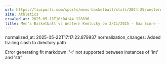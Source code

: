 ```yaml
---
url: https://fiusports.com/sports/mens-basketball/stats/2024-25/western-kentucky/boxscore/12903/
site: Athletics
crawled_at: 2025-05-13T10:04:44.128896
title: Men's Basketball vs Western Kentucky on 3/11/2025 - Box Score - FIU Athletics
---
```

normalized_at: 2025-05-22T17:17:22.879937
normalization_changes: Added trailing slash to directory path

Error generating fit markdown: '<' not supported between instances of 'int' and 'str'